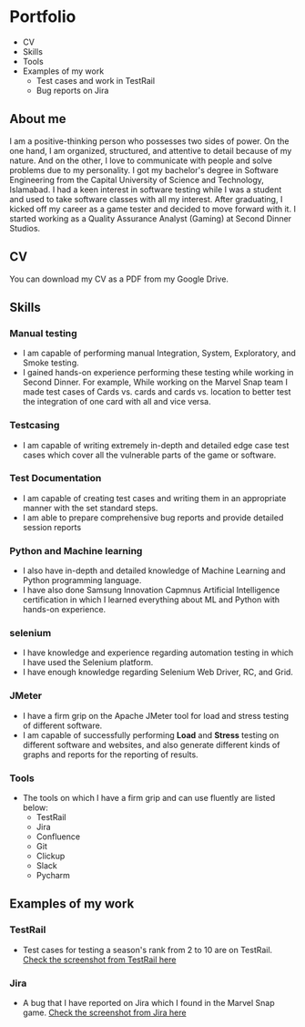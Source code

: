 # Portfolio
- CV
- Skills
- Tools 
- Examples of my work
  - Test cases and work in TestRail
  - Bug reports on Jira

## About me
I am a positive-thinking person who possesses two sides of power. On the one hand, I am organized, structured, and attentive to detail because of my nature. And on the other, I love to communicate with people and solve problems due to my personality.
I got my bachelor's degree in Software Engineering from the Capital University of Science and Technology, Islamabad. I had a keen interest in software testing while I was a student and used to take software classes with all my interest. After graduating, I kicked off my career as a game tester and decided to move forward with it. I started working as a Quality Assurance Analyst (Gaming) at Second Dinner Studios.

## CV

You can download my CV as a PDF from my Google Drive.

## Skills 

### Manual testing

- I am capable of performing manual Integration, System, Exploratory, and Smoke testing.
- I gained hands-on experience performing these testing while working in Second Dinner. For example, While working on the Marvel Snap team I made test cases of Cards vs. cards and cards vs. location to better test the integration of one card with all and vice versa.

### Testcasing

- I am capable of writing extremely in-depth and detailed edge case test cases which cover all the vulnerable parts of the game or software.

### Test Documentation

- I am capable of creating test cases and writing them in an appropriate manner with the set standard steps.
- I am able to prepare comprehensive bug reports and provide detailed session reports

### Python and Machine learning

- I also have in-depth and detailed knowledge of Machine Learning and Python programming language.
- I have also done Samsung Innovation Capmnus Artificial Intelligence certification in which I learned everything about ML and Python with hands-on experience.

### selenium

- I have knowledge and experience regarding automation testing in which I have used the Selenium platform.
- I have enough knowledge regarding Selenium Web Driver, RC, and Grid.

### JMeter

- I have a firm grip on the Apache JMeter tool for load and stress testing of different software.
- I am capable of successfully performing **Load** and **Stress** testing on different software and websites, and also generate different kinds of graphs and reports for the reporting of results.

### Tools

- The tools on which I have a firm grip and can use fluently are listed below:
  - TestRail
  - Jira
  - Confluence
  - Git
  - Clickup
  - Slack
  - Pycharm

 ## Examples of my work

 ### TestRail 
-  Test cases for testing a season's rank from 2 to 10 are on TestRail. [Check the screenshot from TestRail here](https://drive.google.com/file/d/1-D5cDJX4nlO7JEpXtwluy3i6KBMrsv5M/view?usp=sharing)

### Jira

-  A bug that I have reported on Jira which I found in the Marvel Snap game. [Check the screenshot from Jira here](https://drive.google.com/file/d/1aGHmWUK2NOdM1zYwHvrxILIiGIIhaJfF/view?usp=sharing)
